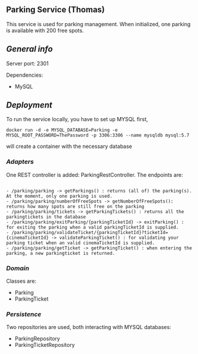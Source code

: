 ## **Parking Service (Thomas)**

This service is used for parking management. When initialized, one parking is available with 200 free spots.

## ***General info***

Server port: 2301

Dependencies:
- MySQL

## ***Deployment***

To run the service locally, you have to set up MYSQL first,
 ```
 docker run -d -e MYSQL_DATABASE=Parking -e MYSQL_ROOT_PASSWORD=ThePassword -p 3306:3306 --name mysqldb mysql:5.7

 ```
 will create a container with the necessary database
 

### ***Adapters***

One REST controller is added: ParkingRestController. The endpoints are:

```

- /parking/parking -> getParkings() : returns (all of) the parking(s). At the moment, only one parking is used.
- /parking/parking/numberOfFreeSpots -> getNumberOfFreeSpots(): returns how many spots are still free on the parking
- /parking/parking/tickets -> getParkingTickets() : returns all the parkingtickets in the database
- /parking/parking/exitParking/{parkingTicketId} -> exitParking() : for exiting the parking when a valid parkingTicketId is supplied. 
- /parking/parking/validateTicket/{parkingTicketId}?ticketId={cinemaTicketId} -> validateParkingTicket() : for validating your parking ticket when an valid cinemaTicketId is supplied.
- /parking/parking/getTicket -> getParkingTicket() : when entering the parking, a new parkingticket is returned.

```

### ***Domain***

Classes are: 

- Parking 
- ParkingTicket

### ***Persistence***

Two repositories are used, both interacting with MYSQL databases:
- ParkingRepository
- ParkingTicketRepository
